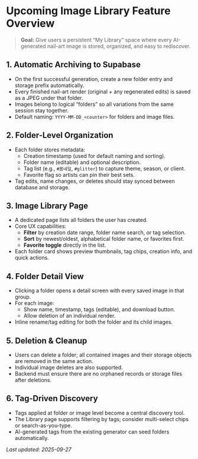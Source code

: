 # Upcoming Image Library Feature Overview

> **Goal:** Give users a persistent “My Library” space where every AI-generated nail-art image is stored, organized, and easy to rediscover.

## 1. Automatic Archiving to Supabase
- On the first successful generation, create a new folder entry and storage prefix automatically.
- Every finished nail-art render (original + any regenerated edits) is saved as a JPEG under that folder.
- Images belong to logical “folders” so all variations from the same session stay together.
- Default naming: `YYYY-MM-DD_<counter>` for folders and image files.

## 2. Folder-Level Organization
- Each folder stores metadata:
  - Creation timestamp (used for default naming and sorting).
  - Folder name (editable) and optional description.
  - Tag list (e.g., `#봄네일`, `#glitter`) to capture theme, season, or client.
  - Favorite flag so artists can pin their best sets.
- Tag edits, name changes, or deletes should stay synced between database and storage.

## 3. Image Library Page
- A dedicated page lists all folders the user has created.
- Core UX capabilities:
  - **Filter** by creation date range, folder name search, or tag selection.
  - **Sort** by newest/oldest, alphabetical folder name, or favorites first.
  - **Favorite toggle** directly in the list.
- Each folder card shows preview thumbnails, tag chips, creation info, and quick actions.

## 4. Folder Detail View
- Clicking a folder opens a detail screen with every saved image in that group.
- For each image:
  - Show name, timestamp, tags (editable), and download button.
  - Allow deletion of an individual render.
- Inline rename/tag editing for both the folder and its child images.

## 5. Deletion & Cleanup
- Users can delete a folder; all contained images and their storage objects are removed in the same action.
- Individual image deletes are also supported.
- Backend must ensure there are no orphaned records or storage files after deletions.

## 6. Tag-Driven Discovery
- Tags applied at folder or image level become a central discovery tool.
- The Library page supports filtering by tags; consider multi-select chips or search-as-you-type.
- AI-generated tags from the existing generator can seed folders automatically.

_Last updated: 2025-09-27_
